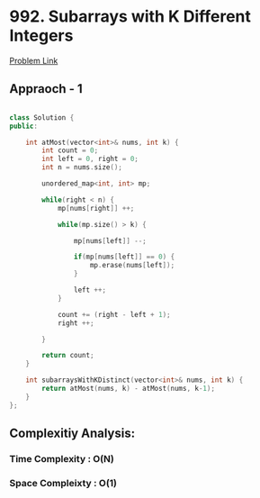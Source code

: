 # 992. Subarrays with K Different Integers

[Problem Link](https://leetcode.com/problems/subarrays-with-k-different-integers/)

## Appraoch - 1

```c++

class Solution {
public:

    int atMost(vector<int>& nums, int k) {
        int count = 0;
        int left = 0, right = 0;
        int n = nums.size();

        unordered_map<int, int> mp;

        while(right < n) {
            mp[nums[right]] ++;

            while(mp.size() > k) {

                mp[nums[left]] --;

                if(mp[nums[left]] == 0) {
                    mp.erase(nums[left]);
                }

                left ++;
            }

            count += (right - left + 1);
            right ++;

        }

        return count;
    }

    int subarraysWithKDistinct(vector<int>& nums, int k) {
        return atMost(nums, k) - atMost(nums, k-1);
    }
};

```

## Complexitiy Analysis:

### Time Complexity : O(N)

### Space Compleixty : O(1)
